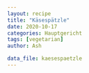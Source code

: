 ```yaml
---
layout: recipe
title: "Käsespätzle"
date: 2020-10-17
categories: Hauptgericht
tags: [vegetarian]
author: Ash

data_file: kaesespaetzle
---
```

